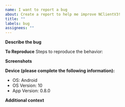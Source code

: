 ```yaml
---
name: I want to report a bug
about: Create a report to help me improve NClientV3!
title: ""
labels: bug
assignees: ""
---
```


<!--
BEFORE YOU CREATE AN ISSUE, PLEASE READ THE BELOW!
- Has this bug been reported before? Please check that an issue with the same question is not already open before posting this bug report
- Please keep it English or Afrikaans
 -->

**Describe the bug**

<!--
A clear and concise description of what the bug is. Please be
descriptive, and ignore descriptions such as:
"I can't get it to work"
"The button is greyed out"
And instead try something like this:
"After searching for some words or phrases, I get an unknown error page."
-->

**To Reproduce**
Steps to reproduce the behavior:

<!--
1. Go to '...'
2. Click on '....'
3. Scroll down to '....'
4. See error
-->

**Screenshots**

<!-- If applicable, add screenshots to help explain your problem. -->

**Device (please complete the following information):**

<!-- Update as needed! -->

- OS: Android
- OS Version: 10
- App Version: 0.8.0

**Additional context**

<!-- Add any other context about the problem here. -->
